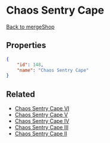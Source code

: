 # Chaos Sentry Cape

<no description available>

[Back to mergeShop](../merge-shops.md)

## Properties

```json
{
    "id": 148,
    "name": "Chaos Sentry Cape"
}
```

## Related

- [Chaos Sentry Cape VI](../items/18256-chaos-sentry-cape-vi.md)
- [Chaos Sentry Cape V](../items/10572-chaos-sentry-cape-v.md)
- [Chaos Sentry Cape IV](../items/10571-chaos-sentry-cape-iv.md)
- [Chaos Sentry Cape III](../items/10570-chaos-sentry-cape-iii.md)
- [Chaos Sentry Cape II](../items/10569-chaos-sentry-cape-ii.md)

